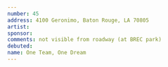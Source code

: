```yaml
---
number: 45
address: 4100 Geronimo, Baton Rouge, LA 70805
artist:
sponsor:
comments: not visible from roadway (at BREC park)
debuted:
name: One Team, One Dream
---
```

